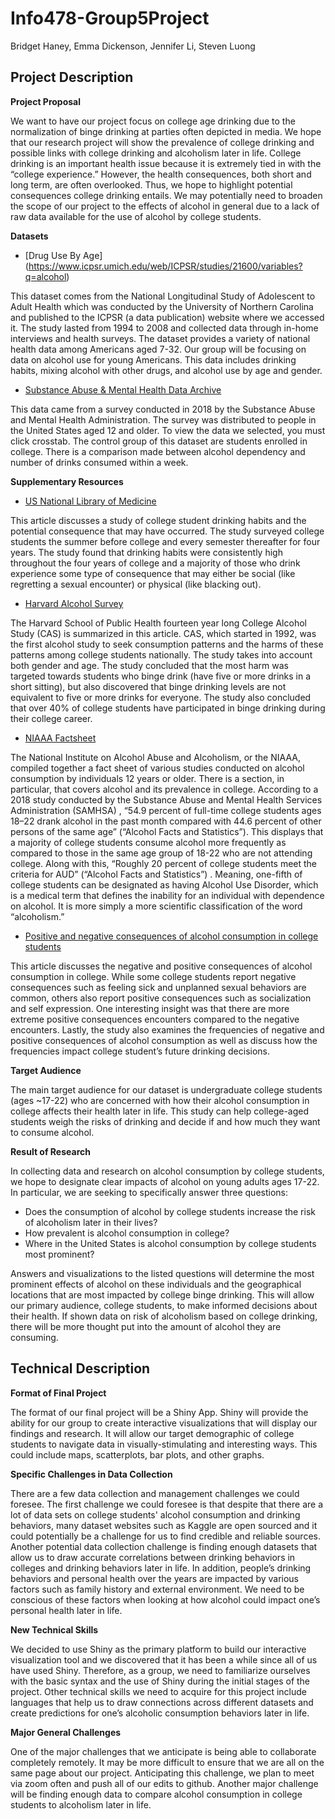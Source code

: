 # Info478-Group5Project
Bridget Haney, Emma Dickenson, Jennifer Li, Steven Luong

## Project Description

**Project Proposal**

We want to have our project focus on college age drinking due to the normalization of binge drinking at parties often depicted in media.  We hope that our research project will show the prevalence of college drinking and possible links with college drinking and alcoholism later in life.  College drinking is an important health issue because it is extremely tied in with the “college experience.” However, the health consequences, both short and long term, are often overlooked. Thus, we hope to highlight potential consequences college drinking entails. We may potentially need to broaden the scope of our project to the effects of alcohol in general due to a lack of raw data available for the use of alcohol by college students.

**Datasets**

- [Drug Use By Age] (https://www.icpsr.umich.edu/web/ICPSR/studies/21600/variables?q=alcohol)

This dataset comes from the National Longitudinal Study of Adolescent to Adult Health which was conducted by the University of Northern Carolina and published to the ICPSR (a data publication) website where we accessed it. The study lasted from 1994 to 2008 and collected data through in-home interviews and health surveys. The dataset provides a variety of national health data among Americans aged 7-32. Our group will be focusing on data on alcohol use for young Americans. This data includes drinking habits, mixing alcohol with other drugs, and alcohol use by age and gender. 

- [Substance Abuse & Mental Health Data Archive](https://pdas.samhsa.gov/#/survey/NSDUH-2018-DS0001?column=ALDAYPWK&control=COLLENRLST&results_received=true&row=DEPNDALC&run_chisq=false&weight=ANALWT_C)

This data came from a survey conducted in 2018 by the Substance Abuse and Mental Health Administration. The survey was distributed to people in the United States aged 12 and older. To view the data we selected, you must click crosstab. The control group of this dataset are students enrolled in college. There is a comparison made between alcohol dependency and number of drinks consumed within a week.

**Supplementary Resources**

- [US National Library of Medicine](https://www.ncbi.nlm.nih.gov/pmc/articles/PMC4708254/)

This article discusses a study of college student drinking habits and the potential consequence that may have occurred.  The study surveyed college students the summer before college and every semester thereafter for four years. The study found that drinking habits were consistently high throughout the four years of college and a majority of those who drink experience some type of consequence that may either be social (like regretting a sexual encounter) or physical (like blacking out).

- [Harvard Alcohol Survey](http://archive.sph.harvard.edu/cas/What-We-Learned-08.pdf)

The Harvard School of Public Health fourteen year long College Alcohol Study (CAS) is summarized in this article. CAS, which started in 1992, was the first alcohol study to seek consumption patterns and the harms of these patterns among college students nationally. The study takes into account both gender and age. The study concluded that the most harm was targeted towards students who binge drink (have five or more drinks in a short sitting), but also discovered that binge drinking levels are not equivalent to five or more drinks for everyone. The study also concluded that over 40% of college students have participated in binge drinking during their college career.

- [NIAAA Factsheet](https://www.niaaa.nih.gov/publications/brochures-and-fact-sheets/alcohol-facts-and-statistics)

The National Institute on Alcohol Abuse and Alcoholism, or the NIAAA, compiled together a fact sheet of various studies conducted on alcohol consumption by individuals 12 years or older. There is a section, in particular, that covers alcohol and its prevalence in college. According to a 2018 study conducted by the Substance Abuse and Mental Health Services Administration (SAMHSA) , “54.9 percent of full-time college students ages 18–22 drank alcohol in the past month compared with 44.6 percent of other persons of the same age” (“Alcohol Facts and Statistics”). This displays that a majority of college students consume alcohol more frequently as compared to those in the same age group of 18-22 who are not attending college. Along with this, “Roughly 20 percent of college students meet the criteria for AUD” (“Alcohol Facts and Statistics”) . Meaning, one-fifth of college students can be designated as having Alcohol Use Disorder, which is a medical term that defines the inability for an individual with dependence on alcohol. It is more simply a more scientific classification of the word “alcoholism.”

- [Positive and negative consequences of alcohol consumption in college students](https://www.sciencedirect.com/science/article/pii/S0306460303001199)

This article discusses the negative and positive consequences of alcohol consumption in college. While some college students report negative consequences such as feeling sick and unplanned sexual behaviors are common, others also report positive consequences such as socialization and self expression. One interesting insight was that there are more extreme positive consequences encounters compared to the negative encounters.  Lastly, the study also examines the frequencies of negative and positive consequences of alcohol consumption as well as discuss how the frequencies impact college student’s future drinking decisions. 

**Target Audience**

The main target audience for our dataset is undergraduate college students (ages ~17-22) who are concerned with how their alcohol consumption in college affects their health later in life. This study can help college-aged students weigh the risks of drinking and decide if and how much they want to consume alcohol. 

**Result of Research**

In collecting data and research on alcohol consumption by college students, we hope to designate clear impacts of alcohol on young adults ages 17-22. In particular, we are seeking to specifically answer three questions:

- Does the consumption of alcohol by college students increase the risk of alcoholism later in their lives?
- How prevalent is alcohol consumption in college?
- Where in the United States is alcohol consumption by college students most prominent?

Answers and visualizations to the listed questions will determine the most prominent effects of alcohol on these individuals and the geographical locations that are most impacted by college binge drinking. This will allow our primary audience, college students, to make informed decisions about their health. If shown data on risk of alcoholism based on college drinking, there will be more thought put into the amount of alcohol they are consuming.

## Technical Description

**Format of Final Project**

The format of our final project will be a Shiny App. Shiny will provide the ability for our group to create interactive visualizations that will display our findings and research. It will allow our target demographic of college students to navigate data in visually-stimulating and interesting ways. This could include maps, scatterplots, bar plots, and other graphs. 

**Specific Challenges in Data Collection**

There are a few data collection and management challenges we could foresee. The first challenge we could foresee is that despite that there are a lot of data sets on college students' alcohol consumption and drinking behaviors, many dataset websites such as Kaggle are open sourced and it could potentially be a challenge for us to find credible and reliable sources. Another potential data collection challenge is finding enough datasets that allow us to draw accurate correlations between drinking behaviors in colleges and drinking behaviors later in life. In addition, people’s drinking behaviors and personal health over the years are impacted by various factors such as family history and external environment.  We need to be conscious of these factors when looking at how alcohol could impact one’s personal health later in life.

**New Technical Skills**

We decided to use Shiny as the primary platform to build our interactive visualization tool and we discovered that it has been a while since all of us have used Shiny. Therefore, as a group, we need to familiarize ourselves with the basic syntax and the use of Shiny during the initial stages of the project. Other technical skills we need to acquire for this project include languages that help us to draw connections across different datasets and create predictions for one’s alcoholic consumption behaviors later in life. 

**Major General Challenges**

One of the major challenges that we anticipate is being able to collaborate completely remotely. It may be more difficult to ensure that we are all on the same page about our project. Anticipating this challenge, we plan to meet via zoom often and push all of our edits to github. Another major challenge will be finding enough data to compare alcohol consumption in college students to alcoholism later in life. 

